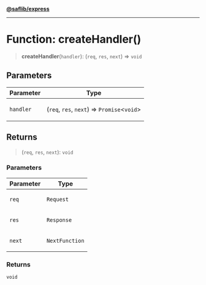 [**@saflib/express**](../index.md)

***

# Function: createHandler()

> **createHandler**(`handler`): (`req`, `res`, `next`) => `void`

## Parameters

<table>
<thead>
<tr>
<th>Parameter</th>
<th>Type</th>
</tr>
</thead>
<tbody>
<tr>
<td>

`handler`

</td>
<td>

(`req`, `res`, `next`) => `Promise`\<`void`\>

</td>
</tr>
</tbody>
</table>

## Returns

> (`req`, `res`, `next`): `void`

### Parameters

<table>
<thead>
<tr>
<th>Parameter</th>
<th>Type</th>
</tr>
</thead>
<tbody>
<tr>
<td>

`req`

</td>
<td>

`Request`

</td>
</tr>
<tr>
<td>

`res`

</td>
<td>

`Response`

</td>
</tr>
<tr>
<td>

`next`

</td>
<td>

`NextFunction`

</td>
</tr>
</tbody>
</table>

### Returns

`void`
